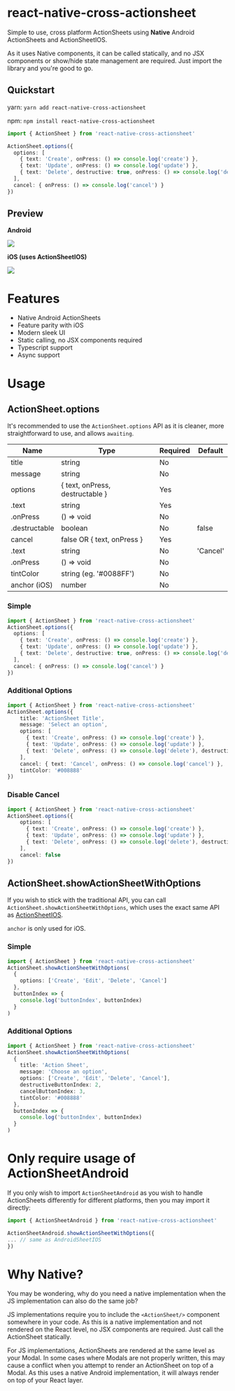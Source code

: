 # react-native-cross-actionsheet

Simple to use, cross platform ActionSheets using **Native** Android ActionSheets and ActionSheetIOS.

As it uses Native components, it can be called statically, and no JSX components or show/hide state management are required. Just import the library and you're good to go.

## Quickstart

yarn: `yarn add react-native-cross-actionsheet`

npm: `npm install react-native-cross-actionsheet`

```typescript
import { ActionSheet } from 'react-native-cross-actionsheet'

ActionSheet.options({
  options: [
    { text: 'Create', onPress: () => console.log('create') },
    { text: 'Update', onPress: () => console.log('update') },
    { text: 'Delete', destructive: true, onPress: () => console.log('delete')}
  ],
  cancel: { onPress: () => console.log('cancel') }
})
```

## Preview

**Android**

<img src="https://i.imgur.com/HSPgkCw.gif"/>

**iOS (uses ActionSheetIOS)**

<img src="https://i.imgur.com/XJ6rgw5.gif"/>

# Features

- Native Android ActionSheets
- Feature parity with iOS
- Modern sleek UI
- Static calling, no JSX components required
- Typescript support
- Async support

# Usage

## ActionSheet.options

It's recommended to use the `ActionSheet.options` API as it is cleaner, more straightforward to use, and allows `awaiting`.

| Name            | Type                              | Required | Default   |
| ----------------| ----------------------------------| -------- | --------- |
| title           | string                            | No       |           |
| message         | string                            | No       |           |
| options         | { text, onPress, destructable }   | Yes      |           |
|   .text         | string                            | Yes      |           |
|   .onPress      | () => void                        | No       |           |
|   .destructable | boolean                           | No       | false     |
| cancel          | false OR { text, onPress }        | Yes      |           |
|   .text         | string                            | No       | 'Cancel'  |
|   .onPress      | () => void                        | No       |           |
| tintColor       | string (eg. '#0088FF')            | No       |           |
| anchor (iOS)    | number                            | No       |           |

### Simple
```typescript
import { ActionSheet } from 'react-native-cross-actionsheet'
ActionSheet.options({
  options: [
    { text: 'Create', onPress: () => console.log('create') },
    { text: 'Update', onPress: () => console.log('update') },
    { text: 'Delete', destructive: true, onPress: () => console.log('delete')}
  ],
  cancel: { onPress: () => console.log('cancel') }
})
```

### Additional Options
```typescript
import { ActionSheet } from 'react-native-cross-actionsheet'
ActionSheet.options({
    title: 'ActionSheet Title',
    message: 'Select an option',
    options: [
      { text: 'Create', onPress: () => console.log('create') },
      { text: 'Update', onPress: () => console.log('update') },
      { text: 'Delete', onPress: () => console.log('delete'), destructive: true }
    ],
    cancel: { text: 'Cancel', onPress: () => console.log('cancel') },
    tintColor: '#008888'
})
```

### Disable Cancel
```typescript
import { ActionSheet } from 'react-native-cross-actionsheet'
ActionSheet.options({
    options: [
      { text: 'Create', onPress: () => console.log('create') },
      { text: 'Update', onPress: () => console.log('update') },
      { text: 'Delete', onPress: () => console.log('delete'), destructive: true }
    ],
    cancel: false
})
```


## ActionSheet.showActionSheetWithOptions

If you wish to stick with the traditional API, you can call `ActionSheet.showActionSheetWithOptions`, which uses the exact same API as [ActionSheetIOS](https://reactnative.dev/docs/actionsheetios).

`anchor` is only used for iOS.

### Simple
```typescript
import { ActionSheet } from 'react-native-cross-actionsheet'
ActionSheet.showActionSheetWithOptions(
  { 
    options: ['Create', 'Edit', 'Delete', 'Cancel'] 
  },
  buttonIndex => {
    console.log('buttonIndex', buttonIndex)
  }
)
```

### Additional Options
```typescript
import { ActionSheet } from 'react-native-cross-actionsheet'
ActionSheet.showActionSheetWithOptions(
  {
    title: 'Action Sheet',
    message: 'Choose an option',
    options: ['Create', 'Edit', 'Delete', 'Cancel'],
    destructiveButtonIndex: 2,
    cancelButtonIndex: 3,
    tintColor: '#008888'
  },
  buttonIndex => {
    console.log('buttonIndex', buttonIndex)
  }
)
```

# Only require usage of ActionSheetAndroid

If you only wish to import `ActionSheetAndroid` as you wish to handle ActionSheets differently for different platforms, then you may import it directly:

```typescript
import { ActionSheetAndroid } from 'react-native-cross-actionsheet'

ActionSheetAndroid.showActionSheetWithOptions({
... // same as AndroidSheetIOS
})
```

# Why Native?

You may be wondering, why do you need a native implementation when the JS implementation can also do the same job?

JS implementations require you to include the `<ActionSheet/>` component somewhere in your code. As this is a native implementation and not rendered on the React level, no JSX components are required. Just call the ActionSheet statically.

For JS implementations, ActionSheets are rendered at the same level as your Modal. In some cases where Modals are not properly written, this may cause a conflict when you attempt to render an ActionSheet on top of a Modal. As this uses a native Android implementation, it will always render on top of your React layer.
